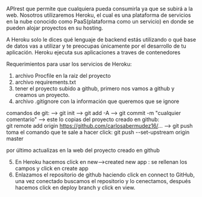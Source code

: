 APIrest que permite que cualquiera pueda consumirla
ya que se subirá a la web.
Nosotros utilizaremos Heroku, el cual es una plataforma
de servicios en la nube conocido como PaaS(plataforma como un servicio)
en donde se pueden alojar proyectos en su hosting.

A Heroku solo le dices qué lenguaje de backend estás utilizando o qué base 
de datos vas a utilizar y te preocupas únicamente por el desarrollo de tu 
aplicación. Heroku ejecuta sus aplicaciones a traves de contenedores

Requerimientos para usar los servicios de Heroku:
1.  archivo Procfile en la raiz del proyecto
2.  archivo requirements.txt
3.  tener el proyecto subido a github, primero nos vamos a github y creamos un
    proyecto.
4.  archivo .gitignore con la información que queremos que se ignore

comandos de git:
--> git init
--> git add -A
--> git commit -m "cualquier comentario"
--> este lo copias del proyecto creado en github:   
    git remote add origin https://github.com/carlosabermudez16/...
--> git push
    toma el comando que te sale a hacer click:
    git push --set-upstream origin master

por último actualizas en la web del proyecto creado en github

5. En Heroku hacemos click en new-->created new app : se rellenan los campos y click en create app
6. Enlazamos el repositorio de github haciendo click en connect to GitHub,
   una vez conectado buscamos el repositorio y lo cenectamos, después hacemos click
   en deploy branch y click en view.

